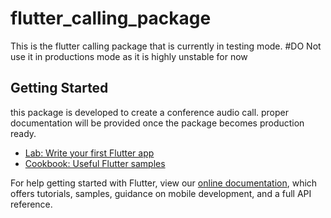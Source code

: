 # flutter_calling_package

This is the flutter calling package that is currently in testing mode.
#DO Not use it in productions mode as it is highly unstable for now

## Getting Started

this package is developed to create a conference audio call. proper documentation will be provided
once the package becomes production ready.

- [Lab: Write your first Flutter app](https://flutter.dev/docs/get-started/codelab)
- [Cookbook: Useful Flutter samples](https://flutter.dev/docs/cookbook)

For help getting started with Flutter, view our
[online documentation](https://flutter.dev/docs), which offers tutorials,
samples, guidance on mobile development, and a full API reference.
